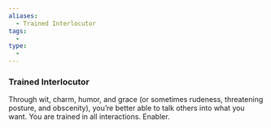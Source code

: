 ```yaml
---
aliases:
  - Trained Interlocutor
tags:
  - 
type:
  - 
---
```

### Trained Interlocutor

Through wit, charm, humor, and grace (or sometimes rudeness, threatening posture, and obscenity), you’re better able to talk others into what you want. You are trained in all interactions. Enabler.